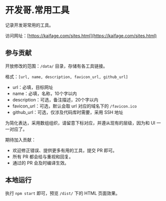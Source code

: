# 开发哥.常用工具

记录开发哥常用的工具。

访问网址：[https://kaifage.com/sites.html](https://kaifage.com/sites.html)

## 参与贡献

开放修改的范围：`/data/` 目录，存储有各工具链接。

格式：`[url, name, description, favicon_url, github_url]`

 - url：必填，目标网址
 - name：必填，名称，10个字以内
 - description：可选，备注描述，20个字以内
 - favicon_url：可选，默认会取 url 对应的域名下的 `/favicon.ico`
 - github_url：可选，仅涉及代码库时需要，采用 SSH 地址

为简化表达，采用数组组织，请留意下标对应，并遵从现有的层级，因为和 UI 一一对应了。

期待加入贡献：

 - 欢迎修正错误、提供更多有用的工具，提交 PR 即可。
 - 所有 PR 都会给与重视和回复。
 - 通过的 PR 会及时编译生效。

## 本地运行

执行 `npm start` 即可，预览 `/dist/` 下的 HTML 页面效果。

